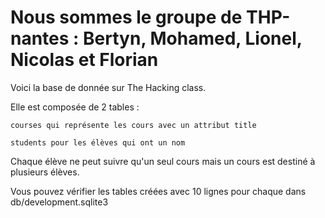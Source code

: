 # Nous sommes le groupe de THP-nantes : Bertyn, Mohamed, Lionel, Nicolas et Florian

Voici la base de donnée sur The Hacking class.

Elle est composée de 2 tables :

    courses qui représente les cours avec un attribut title

    students pour les élèves qui ont un nom

Chaque élève ne peut suivre qu'un seul cours mais un cours est destiné à plusieurs élèves.

Vous pouvez vérifier les tables créées avec 10 lignes pour chaque dans db/development.sqlite3